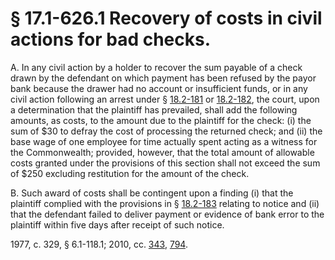 # § 17.1-626.1 Recovery of costs in civil actions for bad checks.

<p>A. In any civil action by a holder to recover the sum payable of a check drawn by the defendant on which payment has been refused by the payor bank because the drawer had no account or insufficient funds, or in any civil action following an arrest under § <a href='http://law.lis.virginia.gov/vacode/18.2-181/'>18.2-181</a> or <a href='http://law.lis.virginia.gov/vacode/18.2-182/'>18.2-182</a>, the court, upon a determination that the plaintiff has prevailed, shall add the following amounts, as costs, to the amount due to the plaintiff for the check: (i) the sum of $30 to defray the cost of processing the returned check; and (ii) the base wage of one employee for time actually spent acting as a witness for the Commonwealth; provided, however, that the total amount of allowable costs granted under the provisions of this section shall not exceed the sum of $250 excluding restitution for the amount of the check.</p><p>B. Such award of costs shall be contingent upon a finding (i) that the plaintiff complied with the provisions in § <a href='http://law.lis.virginia.gov/vacode/18.2-183/'>18.2-183</a> relating to notice and (ii) that the defendant failed to deliver payment or evidence of bank error to the plaintiff within five days after receipt of such notice.</p><p>1977, c. 329, § 6.1-118.1; 2010, cc. <a href='http://lis.virginia.gov/cgi-bin/legp604.exe?101+ful+CHAP0343'>343</a>, <a href='http://lis.virginia.gov/cgi-bin/legp604.exe?101+ful+CHAP0794'>794</a>.</p>
